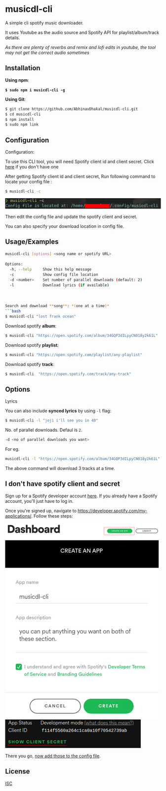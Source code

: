 
# musicdl-cli

A simple cli spotify music downloader.

It uses Youtube as the audio source and Spotify API for playlist/album/track details.

*As there are plenty of reverbs and remix and lofi edits in youtube, the tool may not get the correct audio sometimes*


## Installation

**Using npm**:

**`
$ sudo npm i musicdl-cli -g
`**

**Using Git**:
```bash
$ git clone https://github.com/AbhinavDhakal/musicdl-cli.git
$ cd musicdl-cli
$ npm install
$ sudo npm link
```


## Configuration
Configuration:

To use this CLI tool, you will need Spotify client id and client secret.
Click [here](#i-dont-have-spotify-client-and-secret
) if you don't have one

After getting Spotify client id and client secret,
Run following command to locate your config file :

```bash
$ musicdl-cli -c
```


![config](./images/config.png?raw=true "Title")

Then edit the config file and update the spotify client and secret.

You can also specify your download location in config file. 



## Usage/Examples


```bash
musicdl-cli [options] <song name or spotify URL>

Options:
  -h, --help     Show this help message
  -c             Show config file location
  -d <number>    Set number of parallel downloads (default: 2)
  -l             Download lyrics (if available)



Search and download **song**: *(one at a time)*
```bash
$ musicdl-cli "lost frank ocean"
```

Download spotify **album**:
```bash
$ musicdl-cli "https://open.spotify.com/album/34GQP3dILpyCN018y2k61L"
```

Download spotify **playlist**:
```bash
$ musicdl-cli "https://open.spotify.com/playlist/any-playlist"
```
Download spotify **track**:
```bash
$ musicdl-cli  "https://open.spotify.com/track/any-track"
```

## Options

Lyrics 

You can also include **synced lyrics** by using `-l` flag:
```bash
$ musicdl-cli -l "joji i'll see you in 40"
```

No. of parallel downloads. Defaul is `2`.
```bash
-d <no of parallel downloads you want>
```
For eg.
```bash
musicdl-cli -l "https://open.spotify.com/album/34GQP3dILpyCN018y2k61L" -d 3
```
The above command will download 3 tracks at a time.

## I don't have spotify client and secret

Sign up for a Spotify developer account [here](https://developer.spotify.com/my-applications/#!/login). If you already have a Spotify account, you'll just have to log in.

Once you're signed up, navigate to https://developer.spotify.com/my-applications/. Follow these steps:

![First Step](./images/1.png?raw=true "Title")
![Second Step](./images/2.png?raw=true "Title")
![Third Step](./images/3.png?raw=true "Title")

There you go, [now add those to the config file](#Configuration). 
## License

[ISC](https://choosealicense.com/licenses/isc/)

